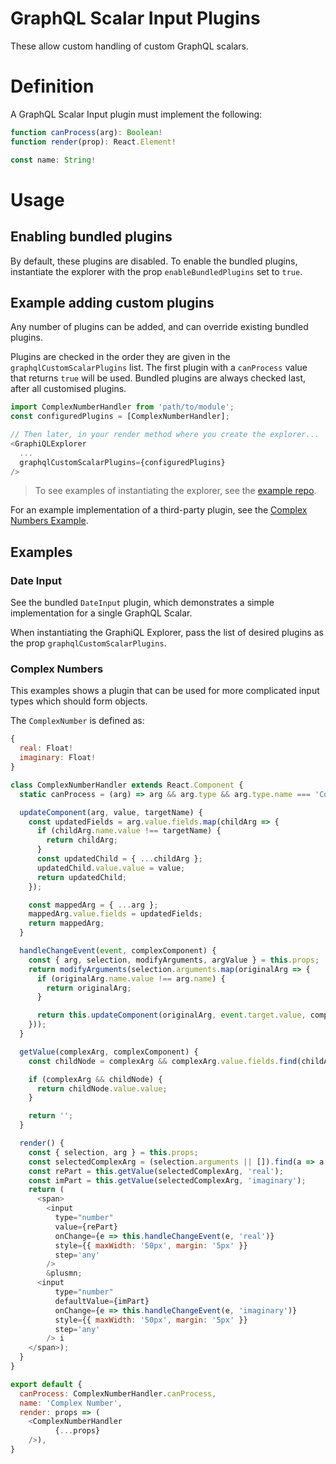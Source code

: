 
# GraphQL Scalar Input Plugins

These allow custom handling of custom GraphQL scalars.

# Definition

A GraphQL Scalar Input plugin must implement the following:
```js
function canProcess(arg): Boolean!
function render(prop): React.Element!

const name: String!
```

# Usage

## Enabling bundled plugins

By default, these plugins are disabled. To enable the bundled plugins, instantiate the explorer with the prop `enableBundledPlugins` set to `true`.

## Example adding custom plugins

Any number of plugins can be added, and can override existing bundled plugins.

Plugins are checked in the order they are given in the `graphqlCustomScalarPlugins` list. The first plugin with a `canProcess` value that returns `true` will be used. Bundled plugins are always checked last, after all customised plugins.

```js
import ComplexNumberHandler from 'path/to/module';
const configuredPlugins = [ComplexNumberHandler];

// Then later, in your render method where you create the explorer...
<GraphiQLExplorer
  ...
  graphqlCustomScalarPlugins={configuredPlugins}
/>
```
> To see examples of instantiating the explorer, see the [example repo](https://github.com/OneGraph/graphiql-explorer-example).

For an example implementation of a third-party plugin, see the [Complex Numbers Example]('#complex-numbers).

## Examples

### Date Input

See the bundled `DateInput` plugin, which demonstrates a simple implementation for a single GraphQL Scalar.

When instantiating the GraphiQL Explorer, pass the list of desired plugins as the prop `graphqlCustomScalarPlugins`.

### Complex Numbers

This examples shows a plugin that can be used for more complicated input types which should form objects.

The `ComplexNumber` is defined as:
```js
{
  real: Float!
  imaginary: Float!
}
```

```js
class ComplexNumberHandler extends React.Component {
  static canProcess = (arg) => arg && arg.type && arg.type.name === 'ComplexNumberInput';

  updateComponent(arg, value, targetName) {
    const updatedFields = arg.value.fields.map(childArg => {
      if (childArg.name.value !== targetName) {
        return childArg;
      }
      const updatedChild = { ...childArg };
      updatedChild.value.value = value;
      return updatedChild;
    });

    const mappedArg = { ...arg };
    mappedArg.value.fields = updatedFields;
    return mappedArg;
  }

  handleChangeEvent(event, complexComponent) {
    const { arg, selection, modifyArguments, argValue } = this.props;
    return modifyArguments(selection.arguments.map(originalArg => {
      if (originalArg.name.value !== arg.name) {
        return originalArg;
      }

      return this.updateComponent(originalArg, event.target.value, complexComponent);
    }));
  }

  getValue(complexArg, complexComponent) {
    const childNode = complexArg && complexArg.value.fields.find(childArg => childArg.name.value === complexComponent)

    if (complexArg && childNode) {
      return childNode.value.value;
    }

    return '';
  }

  render() {
    const { selection, arg } = this.props;
    const selectedComplexArg = (selection.arguments || []).find(a => a.name.value === arg.name);
    const rePart = this.getValue(selectedComplexArg, 'real');
    const imPart = this.getValue(selectedComplexArg, 'imaginary');
    return (
      <span>
        <input
          type="number"
          value={rePart}
          onChange={e => this.handleChangeEvent(e, 'real')}
          style={{ maxWidth: '50px', margin: '5px' }}
          step='any'
        />
        &plusmn;
      <input
          type="number"
          defaultValue={imPart}
          onChange={e => this.handleChangeEvent(e, 'imaginary')}
          style={{ maxWidth: '50px', margin: '5px' }}
          step='any'
        /> i
    </span>);
  }
}

export default {
  canProcess: ComplexNumberHandler.canProcess,
  name: 'Complex Number',
  render: props => (
    <ComplexNumberHandler
          {...props}
    />),
}
```
